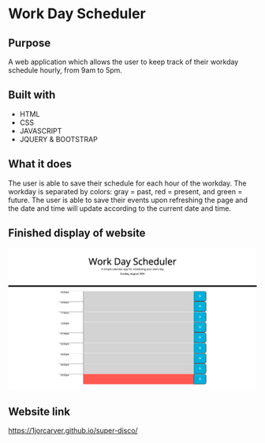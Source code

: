 # Work Day Scheduler

## Purpose
A web application which allows the user to keep track of their workday schedule hourly, from 9am to 5pm. 

## Built with
- HTML
- CSS
- JAVASCRIPT
- JQUERY & BOOTSTRAP

## What it does
The user is able to save their schedule for each hour of the workday. The workday is separated by colors: gray = past, red = present, and green = future. The user is able to save their events upon refreshing the page and the date and time will update according to the current date and time. 

## Finished display of website
![screenshot of website](./Develop/WorkDayScheduler.png)

## Website link
https://1jorcarver.github.io/super-disco/

